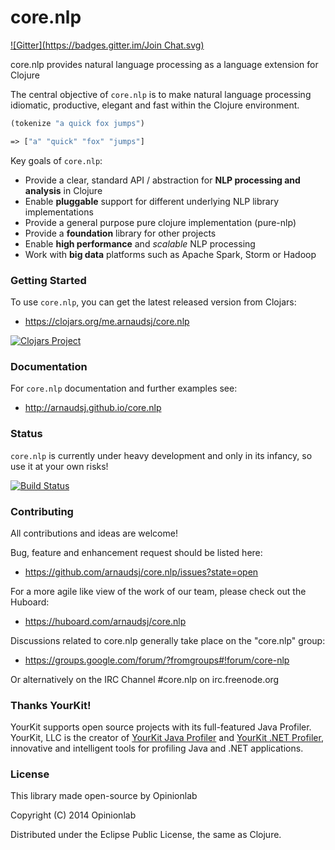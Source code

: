 core.nlp
========
[![Gitter](https://badges.gitter.im/Join Chat.svg)](https://gitter.im/arnaudsj/core.nlp?utm_source=badge&utm_medium=badge&utm_campaign=pr-badge&utm_content=badge)

core.nlp provides natural language processing as a language extension for Clojure

The central objective of `core.nlp` is to make natural language processing
idiomatic, productive, elegant and fast within the Clojure environment.

```clojure
(tokenize "a quick fox jumps")

=> ["a" "quick" "fox" "jumps"]

```

Key goals of `core.nlp`:

 - Provide a clear, standard API / abstraction for **NLP processing and analysis** in Clojure
 - Enable **pluggable** support for different underlying NLP library implementations
 - Provide a general purpose pure clojure implementation (pure-nlp)
 - Provide a **foundation** library for other projects
 - Enable **high performance** and *scalable* NLP processing
 - Work with **big data** platforms such as Apache Spark, Storm or Hadoop

### Getting Started

To use `core.nlp`, you can get the latest released version from Clojars:

 - https://clojars.org/me.arnaudsj/core.nlp

[![Clojars Project](http://clojars.org/me.arnaudsj/core.nlp/latest-version.svg)](http://clojars.org/me.arnaudsj/core.nlp)

### Documentation

For `core.nlp` documentation and further examples see:

 - http://arnaudsj.github.io/core.nlp

### Status

`core.nlp` is currently under heavy development and only in its infancy, so use it at your own risks!

[![Build Status](https://travis-ci.org/arnaudsj/core.nlp.svg)](https://travis-ci.org/arnaudsj/core.nlp)

### Contributing

All contributions and ideas are welcome!

Bug, feature and enhancement request should be listed here:

 - https://github.com/arnaudsj/core.nlp/issues?state=open

For a more agile like view of the work of our team, please check out the Huboard:

 - https://huboard.com/arnaudsj/core.nlp

Discussions related to core.nlp generally take place on the "core.nlp" group:

 - https://groups.google.com/forum/?fromgroups#!forum/core-nlp

Or alternatively on the IRC Channel #core.nlp on irc.freenode.org


### Thanks YourKit!

YourKit supports open source projects with its full-featured Java Profiler.
YourKit, LLC is the creator of [YourKit Java Profiler](http://www.yourkit.com/java/profiler/index.jsp)
and [YourKit .NET Profiler](http://www.yourkit.com/.net/profiler/index.jsp),
innovative and intelligent tools for profiling Java and .NET applications.

### License

This library made open-source by Opinionlab

Copyright (C) 2014 Opinionlab

Distributed under the Eclipse Public License, the same as Clojure.


